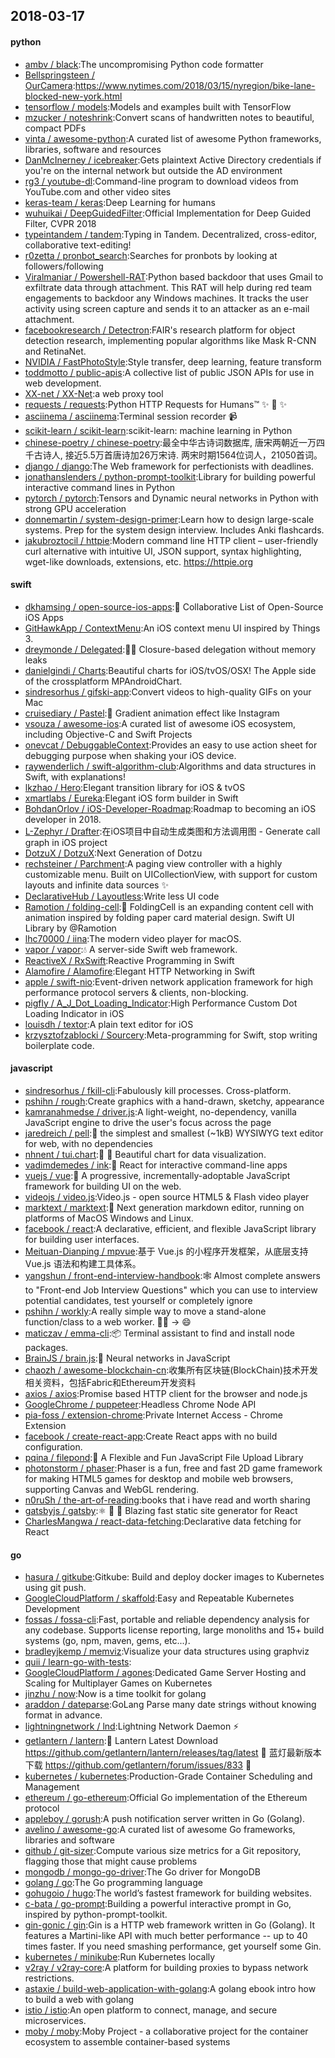 ## 2018-03-17

#### python
* [ambv / black](https://github.com/ambv/black):The uncompromising Python code formatter
* [Bellspringsteen / OurCamera](https://github.com/Bellspringsteen/OurCamera):https://www.nytimes.com/2018/03/15/nyregion/bike-lane-blocked-new-york.html
* [tensorflow / models](https://github.com/tensorflow/models):Models and examples built with TensorFlow
* [mzucker / noteshrink](https://github.com/mzucker/noteshrink):Convert scans of handwritten notes to beautiful, compact PDFs
* [vinta / awesome-python](https://github.com/vinta/awesome-python):A curated list of awesome Python frameworks, libraries, software and resources
* [DanMcInerney / icebreaker](https://github.com/DanMcInerney/icebreaker):Gets plaintext Active Directory credentials if you're on the internal network but outside the AD environment
* [rg3 / youtube-dl](https://github.com/rg3/youtube-dl):Command-line program to download videos from YouTube.com and other video sites
* [keras-team / keras](https://github.com/keras-team/keras):Deep Learning for humans
* [wuhuikai / DeepGuidedFilter](https://github.com/wuhuikai/DeepGuidedFilter):Official Implementation for Deep Guided Filter, CVPR 2018
* [typeintandem / tandem](https://github.com/typeintandem/tandem):Typing in Tandem. Decentralized, cross-editor, collaborative text-editing!
* [r0zetta / pronbot_search](https://github.com/r0zetta/pronbot_search):Searches for pronbots by looking at followers/following
* [Viralmaniar / Powershell-RAT](https://github.com/Viralmaniar/Powershell-RAT):Python based backdoor that uses Gmail to exfiltrate data through attachment. This RAT will help during red team engagements to backdoor any Windows machines. It tracks the user activity using screen capture and sends it to an attacker as an e-mail attachment.
* [facebookresearch / Detectron](https://github.com/facebookresearch/Detectron):FAIR's research platform for object detection research, implementing popular algorithms like Mask R-CNN and RetinaNet.
* [NVIDIA / FastPhotoStyle](https://github.com/NVIDIA/FastPhotoStyle):Style transfer, deep learning, feature transform
* [toddmotto / public-apis](https://github.com/toddmotto/public-apis):A collective list of public JSON APIs for use in web development.
* [XX-net / XX-Net](https://github.com/XX-net/XX-Net):a web proxy tool
* [requests / requests](https://github.com/requests/requests):Python HTTP Requests for Humans™
✨
🍰
✨
* [asciinema / asciinema](https://github.com/asciinema/asciinema):Terminal session recorder
📹
* [scikit-learn / scikit-learn](https://github.com/scikit-learn/scikit-learn):scikit-learn: machine learning in Python
* [chinese-poetry / chinese-poetry](https://github.com/chinese-poetry/chinese-poetry):最全中华古诗词数据库, 唐宋两朝近一万四千古诗人, 接近5.5万首唐诗加26万宋诗. 两宋时期1564位词人，21050首词。
* [django / django](https://github.com/django/django):The Web framework for perfectionists with deadlines.
* [jonathanslenders / python-prompt-toolkit](https://github.com/jonathanslenders/python-prompt-toolkit):Library for building powerful interactive command lines in Python
* [pytorch / pytorch](https://github.com/pytorch/pytorch):Tensors and Dynamic neural networks in Python with strong GPU acceleration
* [donnemartin / system-design-primer](https://github.com/donnemartin/system-design-primer):Learn how to design large-scale systems. Prep for the system design interview. Includes Anki flashcards.
* [jakubroztocil / httpie](https://github.com/jakubroztocil/httpie):Modern command line HTTP client – user-friendly curl alternative with intuitive UI, JSON support, syntax highlighting, wget-like downloads, extensions, etc. https://httpie.org

#### swift
* [dkhamsing / open-source-ios-apps](https://github.com/dkhamsing/open-source-ios-apps):📱
Collaborative List of Open-Source iOS Apps
* [GitHawkApp / ContextMenu](https://github.com/GitHawkApp/ContextMenu):An iOS context menu UI inspired by Things 3.
* [dreymonde / Delegated](https://github.com/dreymonde/Delegated):👷‍♀️
Closure-based delegation without memory leaks
* [danielgindi / Charts](https://github.com/danielgindi/Charts):Beautiful charts for iOS/tvOS/OSX! The Apple side of the crossplatform MPAndroidChart.
* [sindresorhus / gifski-app](https://github.com/sindresorhus/gifski-app):Convert videos to high-quality GIFs on your Mac
* [cruisediary / Pastel](https://github.com/cruisediary/Pastel):🎨
Gradient animation effect like Instagram
* [vsouza / awesome-ios](https://github.com/vsouza/awesome-ios):A curated list of awesome iOS ecosystem, including Objective-C and Swift Projects
* [onevcat / DebuggableContext](https://github.com/onevcat/DebuggableContext):Provides an easy to use action sheet for debugging purpose when shaking your iOS device.
* [raywenderlich / swift-algorithm-club](https://github.com/raywenderlich/swift-algorithm-club):Algorithms and data structures in Swift, with explanations!
* [lkzhao / Hero](https://github.com/lkzhao/Hero):Elegant transition library for iOS & tvOS
* [xmartlabs / Eureka](https://github.com/xmartlabs/Eureka):Elegant iOS form builder in Swift
* [BohdanOrlov / iOS-Developer-Roadmap](https://github.com/BohdanOrlov/iOS-Developer-Roadmap):Roadmap to becoming an iOS developer in 2018.
* [L-Zephyr / Drafter](https://github.com/L-Zephyr/Drafter):在iOS项目中自动生成类图和方法调用图 - Generate call graph in iOS project
* [DotzuX / DotzuX](https://github.com/DotzuX/DotzuX):Next Generation of Dotzu
* [rechsteiner / Parchment](https://github.com/rechsteiner/Parchment):A paging view controller with a highly customizable menu. Built on UICollectionView, with support for custom layouts and infinite data sources
✨
* [DeclarativeHub / Layoutless](https://github.com/DeclarativeHub/Layoutless):Write less UI code
* [Ramotion / folding-cell](https://github.com/Ramotion/folding-cell):📃
FoldingCell is an expanding content cell with animation inspired by folding paper card material design. Swift UI Library by @Ramotion
* [lhc70000 / iina](https://github.com/lhc70000/iina):The modern video player for macOS.
* [vapor / vapor](https://github.com/vapor/vapor):💧
A server-side Swift web framework.
* [ReactiveX / RxSwift](https://github.com/ReactiveX/RxSwift):Reactive Programming in Swift
* [Alamofire / Alamofire](https://github.com/Alamofire/Alamofire):Elegant HTTP Networking in Swift
* [apple / swift-nio](https://github.com/apple/swift-nio):Event-driven network application framework for high performance protocol servers & clients, non-blocking.
* [pigfly / A_J_Dot_Loading_Indicator](https://github.com/pigfly/A_J_Dot_Loading_Indicator):High Performance Custom Dot Loading Indicator in iOS
* [louisdh / textor](https://github.com/louisdh/textor):A plain text editor for iOS
* [krzysztofzablocki / Sourcery](https://github.com/krzysztofzablocki/Sourcery):Meta-programming for Swift, stop writing boilerplate code.

#### javascript
* [sindresorhus / fkill-cli](https://github.com/sindresorhus/fkill-cli):Fabulously kill processes. Cross-platform.
* [pshihn / rough](https://github.com/pshihn/rough):Create graphics with a hand-drawn, sketchy, appearance
* [kamranahmedse / driver.js](https://github.com/kamranahmedse/driver.js):A light-weight, no-dependency, vanilla JavaScript engine to drive the user's focus across the page
* [jaredreich / pell](https://github.com/jaredreich/pell):📝
the simplest and smallest (~1kB) WYSIWYG text editor for web, with no dependencies
* [nhnent / tui.chart](https://github.com/nhnent/tui.chart):🍞
🍯
Beautiful chart for data visualization.
* [vadimdemedes / ink](https://github.com/vadimdemedes/ink):🌈
React for interactive command-line apps
* [vuejs / vue](https://github.com/vuejs/vue):🖖
A progressive, incrementally-adoptable JavaScript framework for building UI on the web.
* [videojs / video.js](https://github.com/videojs/video.js):Video.js - open source HTML5 & Flash video player
* [marktext / marktext](https://github.com/marktext/marktext):📝
Next generation markdown editor, running on platforms of MacOS Windows and Linux.
* [facebook / react](https://github.com/facebook/react):A declarative, efficient, and flexible JavaScript library for building user interfaces.
* [Meituan-Dianping / mpvue](https://github.com/Meituan-Dianping/mpvue):基于 Vue.js 的小程序开发框架，从底层支持 Vue.js 语法和构建工具体系。
* [yangshun / front-end-interview-handbook](https://github.com/yangshun/front-end-interview-handbook):🕸
Almost complete answers to "Front-end Job Interview Questions" which you can use to interview potential candidates, test yourself or completely ignore
* [pshihn / workly](https://github.com/pshihn/workly):A really simple way to move a stand-alone function/class to a web worker.
🏋️‍♀️
→
😄
* [maticzav / emma-cli](https://github.com/maticzav/emma-cli):📦
Terminal assistant to find and install node packages.
* [BrainJS / brain.js](https://github.com/BrainJS/brain.js):🤖
Neural networks in JavaScript
* [chaozh / awesome-blockchain-cn](https://github.com/chaozh/awesome-blockchain-cn):收集所有区块链(BlockChain)技术开发相关资料，包括Fabric和Ethereum开发资料
* [axios / axios](https://github.com/axios/axios):Promise based HTTP client for the browser and node.js
* [GoogleChrome / puppeteer](https://github.com/GoogleChrome/puppeteer):Headless Chrome Node API
* [pia-foss / extension-chrome](https://github.com/pia-foss/extension-chrome):Private Internet Access - Chrome Extension
* [facebook / create-react-app](https://github.com/facebook/create-react-app):Create React apps with no build configuration.
* [pqina / filepond](https://github.com/pqina/filepond):🌊
A Flexible and Fun JavaScript File Upload Library
* [photonstorm / phaser](https://github.com/photonstorm/phaser):Phaser is a fun, free and fast 2D game framework for making HTML5 games for desktop and mobile web browsers, supporting Canvas and WebGL rendering.
* [n0ruSh / the-art-of-reading](https://github.com/n0ruSh/the-art-of-reading):books that i have read and worth sharing
* [gatsbyjs / gatsby](https://github.com/gatsbyjs/gatsby):⚛️
📄
🚀
Blazing fast static site generator for React
* [CharlesMangwa / react-data-fetching](https://github.com/CharlesMangwa/react-data-fetching):Declarative data fetching for React

#### go
* [hasura / gitkube](https://github.com/hasura/gitkube):Gitkube: Build and deploy docker images to Kubernetes using git push.
* [GoogleCloudPlatform / skaffold](https://github.com/GoogleCloudPlatform/skaffold):Easy and Repeatable Kubernetes Development
* [fossas / fossa-cli](https://github.com/fossas/fossa-cli):Fast, portable and reliable dependency analysis for any codebase. Supports license reporting, large monoliths and 15+ build systems (go, npm, maven, gems, etc...).
* [bradleyjkemp / memviz](https://github.com/bradleyjkemp/memviz):Visualize your data structures using graphviz
* [quii / learn-go-with-tests](https://github.com/quii/learn-go-with-tests):
* [GoogleCloudPlatform / agones](https://github.com/GoogleCloudPlatform/agones):Dedicated Game Server Hosting and Scaling for Multiplayer Games on Kubernetes
* [jinzhu / now](https://github.com/jinzhu/now):Now is a time toolkit for golang
* [araddon / dateparse](https://github.com/araddon/dateparse):GoLang Parse many date strings without knowing format in advance.
* [lightningnetwork / lnd](https://github.com/lightningnetwork/lnd):Lightning Network Daemon
⚡️
* [getlantern / lantern](https://github.com/getlantern/lantern):🔴
Lantern Latest Download https://github.com/getlantern/lantern/releases/tag/latest
🔴
蓝灯最新版本下载 https://github.com/getlantern/forum/issues/833
🔴
* [kubernetes / kubernetes](https://github.com/kubernetes/kubernetes):Production-Grade Container Scheduling and Management
* [ethereum / go-ethereum](https://github.com/ethereum/go-ethereum):Official Go implementation of the Ethereum protocol
* [appleboy / gorush](https://github.com/appleboy/gorush):A push notification server written in Go (Golang).
* [avelino / awesome-go](https://github.com/avelino/awesome-go):A curated list of awesome Go frameworks, libraries and software
* [github / git-sizer](https://github.com/github/git-sizer):Compute various size metrics for a Git repository, flagging those that might cause problems
* [mongodb / mongo-go-driver](https://github.com/mongodb/mongo-go-driver):The Go driver for MongoDB
* [golang / go](https://github.com/golang/go):The Go programming language
* [gohugoio / hugo](https://github.com/gohugoio/hugo):The world’s fastest framework for building websites.
* [c-bata / go-prompt](https://github.com/c-bata/go-prompt):Building a powerful interactive prompt in Go, inspired by python-prompt-toolkit.
* [gin-gonic / gin](https://github.com/gin-gonic/gin):Gin is a HTTP web framework written in Go (Golang). It features a Martini-like API with much better performance -- up to 40 times faster. If you need smashing performance, get yourself some Gin.
* [kubernetes / minikube](https://github.com/kubernetes/minikube):Run Kubernetes locally
* [v2ray / v2ray-core](https://github.com/v2ray/v2ray-core):A platform for building proxies to bypass network restrictions.
* [astaxie / build-web-application-with-golang](https://github.com/astaxie/build-web-application-with-golang):A golang ebook intro how to build a web with golang
* [istio / istio](https://github.com/istio/istio):An open platform to connect, manage, and secure microservices.
* [moby / moby](https://github.com/moby/moby):Moby Project - a collaborative project for the container ecosystem to assemble container-based systems
